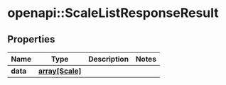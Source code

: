 # openapi::ScaleListResponseResult

## Properties
Name | Type | Description | Notes
------------ | ------------- | ------------- | -------------
**data** | [**array[Scale]**](Scale.md) |  | 


